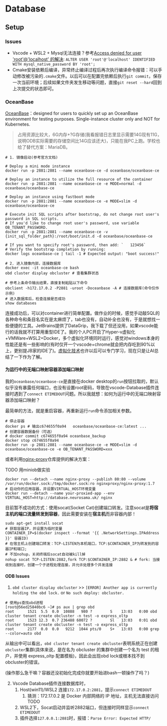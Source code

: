 # Database

## Setup

### Issues

- Vscode + WSL2 + Mysql无法连接？参考[Access denied for user 'root'@'localhost' 的解决](https://stackoverflow.com/questions/41645309/mysql-error-access-denied-for-user-rootlocalhost): `ALTER USER 'root'@'localhost' IDENTIFIED WITH mysql_native_password BY 'root';`
- Cmake安装依赖后编译，异常终止编译过程后再次执行编译命令报错：可以手动修改被污染的`.cmake`文件。以后可以在配置完依赖后执行`git commit`，保存一次当前环境；后续如果文件夹发生移动等问题，直接`git reset --hard`回到上次提交的状态即可。

### OceanBase

[OceanBase](https://hub.docker.com/r/oceanbase/oceanbase-ce)：designed for users to quickly set up an OceanBase environment for testing purposes. Single-instance cluster only and NOT for Kubernetes.

> 占用资源比较大，6G内存+?G存储(我看报错日志里显示需要14G现有11G，说明ODB实际需要的存储空间比14G应该还大)，只能在我PC上跑。学校也给了替代方案：MariaDB。

```shell
# 1. 镜像启动(参考官方文档)

# Deploy a mini mode instance
docker run -p 2881:2881 --name oceanbase-ce -d oceanbase/oceanbase-ce

# Deploy an instance to utilize the full resource of the container
docker run -p 2881:2881 --name oceanbase-ce -e MODE=normal -d oceanbase/oceanbase-ce

# Deploy an instance using fastboot mode
docker run -p 2881:2881 --name oceanbase-ce -e MODE=slim -d oceanbase/oceanbase-ce

# Execute init SQL scripts after bootstrap, do not change root user's password in SQL scripts.
# If you'd like to change root user's password, use variable OB_TENANT_PASSWORD.
docker run -p 2881:2881 --name oceanbase-ce -v {init_sql_folder_path}:/root/boot/init.d -d oceanbase/oceanbase-ce

# If you want to specify root's password, then add: `   123456`
# Verify the bootstrap completion by running:
docker logs oceanbase-ce | tail -1 # Expected output: "boot success!"

# 2. 进入镜像内部，连接数据库
docker exec -it oceanbase-ce bash
obd cluster display obcluster # 查看集群状态

# 参考上条命令输出结果，直接复制粘贴以下命令
obclient -h172.17.0.2 -P2881 -uroot -Doceanbase -A # 连接数据库(命令仅作示例)
# 进入数据库后，检查连接是否成功
show databases
```

连接成功后，可以对container进行简单配置。做作业的时候，感觉手动敲SQL的各种命令和条目名实在是太麻烦了，tab也没有，自动补全也没有，于是就想找一些便捷的工具。JetBrains提供了DataGrip，我下载了但还没用，如果vscode能行的话我就不打算用重型IDE了。我的个人PC开启了Hyper-v虚拟化+VMWare+WSL2+Docker，多个虚拟化环境同时运行，感觉对windows本身的性能还是有一些影响的(有时仅开一个vscode+chrome就会把内存吃到90%以上，更别提JB家的IDE了)。[虚拟化技术](../Linux/VirtualMachine.md)也许以后可以专门学习，现在只是让AI总结了一下作为了解。

#### 为运行中的无端口映射容器添加端口映射

我的`oceanbase/oceanbase-ce`是直接在docker desktop的`run`按钮拉取的，默认似乎没有暴露任何端口，也没有设置root密码，导致在vscode-Database插件连接时遇到了`connect ETIMEDOUT`问题。所以我就想：如何为运行中的无端口映射容器添加端口映射？

最简单的方法，就是重启容器，再重新运行`run`命令添加相关参数。

```shell
# 停止容器
docker ps # 输出c674655f0a94   oceanbase/oceanbase-ce:latest ...
# 创建容器数据备份（可选）
# docker commit c674655f0a94 oceanbase_backup
docker stop c674655f0a94
docker run -p 2881:2881 --name oceanbase-ce -e MODE=slim -d oceanbase/oceanbase-ce -e OB_TENANT_PASSWORD=xxx
```

或者利用[nginx-proxy](https://github.com/nginx-proxy/nginx-proxy)仓库提供的解决方案：

TODO 用miniob做实验

```shell
docker run --detach --name nginx-proxy --publish 80:80 --volume /var/run/docker.sock:/tmp/docker.sock:ro nginxproxy/nginx-proxy:1.7
# 启动你的应用容器，并设置VIRTUAL_HOST环境变量
docker run --detach --name your-proxied-app --env VIRTUAL_HOST=http://database.neurosama.uk/ nginx
```

目前暂不成功的方式：使用socat(Socket Cat)创建端口转发。注意socat是**将宿主机的端口流量转发到容器**，因此需要安装在**宿主机**而非容器内部！

```shell
sudo apt-get install socat
# 获取容器IP，并设置为临时变量
CONTAINER_IP=$(docker inspect --format '{{ .NetworkSettings.IPAddress }}' 容器ID)
# 在宿主机上创建端口转发：TCP-LISTEN为本机端口，TCP:$CONTAINER_IP为转发到的容器IP和端口;
# 不加nohup，关闭终端后socat自动被kill掉
nohup socat TCP-LISTEN:2882,fork TCP:$CONTAINER_IP:2882 & # fork: 当接收到连接时，创建一个子进程处理连接，并允许处理多个并发连接
```

#### ODB Issues

1. `obd cluster display obcluster` >> `[ERROR] Another app is currently holding the obd lock.` or `No such deploy: obcluster.`

```shell
# 使用ps查找obd进程
[root@56ed25840bc6 ~]# ps aux | grep obd
root      1521  5.5  0.0  10888   980 ?        S    13:03   0:00 obd cluster tenant create obcluster -n test -o express_oltp        
root      1523 12.3  0.7 236488 60072 ?        Sl   13:03   0:01 obd cluster tenant create obcluster -n test -o express_oltp        
root      2177  0.0  0.0   9212  1044 pts/0    S+   13:03   0:00 grep --color=auto obd
```

从输出中可以看出，`obd cluster tenant create obcluster`表明系统正在创建`obcluster`集群(具体来说，是在名为 obcluster 的集群中创建一个名为 test 的租户，并使用 express_oltp 配置模板)，因此会出现obd lock或根本找不到obcluster的错误。

(操作那么急干嘛？容器还没初始化完成你就要开始进bash一顿操作了吗？)

2. Vscode Database插件连接数据库时，
    1. Host(win11)/WSL2 连接`172.17.0.2:2881`，提示`connect ETIMEDOUT`
        1. 猜测：172.17.0.2 是 Docker 内部网络的 IP 地址，主机无法直接访问 TODO
    2. WSL2下，Socat启动并监听2882端口，但连接时同样显示`connect ETIMEDOUT`
    3. 插件选择`127.0.0.1:2881`时，报错：`Parse Error: Expected HTTP/`
